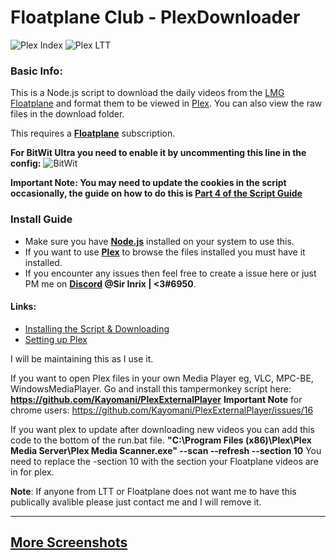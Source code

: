 # Floatplane Club - PlexDownloader

![Plex Index](https://i.gyazo.com/e767a2e5919ee2da14354d4e34ae7cb8.png)
![Plex LTT](https://i.gyazo.com/5fede94f92aac42cfe633a650dccb4e4.png)

### Basic Info:

This is a Node.js script to download the daily videos from the [LMG Floatplane](https://linustechtips.com/main/store/) and format them to be viewed in [Plex](https://www.plex.tv/). You can also  view the raw files in the download folder.

This requires a **[Floatplane](https://linustechtips.com/main/store/)** subscription.

**For BitWit Ultra you need to enable it by uncommenting this line in the config:**
![BitWit](https://i.gyazo.com/ab50f80ca0b6943885ed6393599047af.png)

**Important Note: You may need to update the cookies in the script occasionally, the guide on how to do this is [Part 4 of the Script Guide](https://github.com/Inrixia/Floatplane-PlexDownloader/blob/master/wiki/script.md)**

### **Install Guide**

 * Make sure you have **[Node.js](https://nodejs.org/en/)** installed on your system to use this.
 * If you want to use **[Plex](https://www.plex.tv/)** to browse the files installed you must have it installed.
 * If you encounter any issues then feel free to create a issue here or just PM me on **[Discord](https://discordapp.com/) @Sir Inrix | <3#6950**.

#### Links:
 * [Installing the Script & Downloading](https://github.com/Inrixia/Floatplane-PlexDownloader/blob/master/wiki/script.md)
 * [Setting up Plex](https://github.com/Inrixia/Floatplane-PlexDownloader/blob/master/wiki/plex.md)

I will be maintaining this as I use it.

If you want to open Plex files in your own Media Player eg, VLC, MPC-BE, WindowsMediaPlayer. Go and install this tampermonkey script here: **https://github.com/Kayomani/PlexExternalPlayer** **Important Note** for chrome users: https://github.com/Kayomani/PlexExternalPlayer/issues/16

If you want plex to update after downloading new videos you can add this code to the bottom of the run.bat file.
**"C:\Program Files (x86)\Plex\Plex Media Server\Plex Media Scanner.exe" --scan --refresh --section 10**
You need to replace the -section 10 with the section your Floatplane videos are in for plex.

**Note**: If anyone from LTT or Floatplane does not want me to have this publically avalible please just contact me and I will remove it.

---
## [More Screenshots](https://imgur.com/a/LdY1B)
